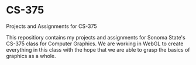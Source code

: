 # CS-375
Projects and Assignments for CS-375

This repositiory contains my projects and assignments for Sonoma State's CS-375 class for Computer Graphics. We are working in WebGL to create everything in this class with the hope that we are able to grasp the basics of graphics as a whole. 
